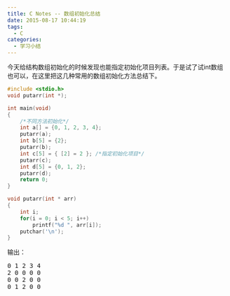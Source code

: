 ```yaml
---
title: C Notes -- 数组初始化总结
date: 2015-08-17 10:44:19
tags:
  - C
categories:
  - 学习小结
---
```


今天给结构数组初始化的时候发现也能指定初始化项目列表。于是试了试int数组也可以，在这里把这几种常用的数组初始化方法总结下。

<!-- more -->

``` C
#include <stdio.h>
void putarr(int *);

int main(void)
{
    /*不同方法初始化*/
    int a[] = {0, 1, 2, 3, 4};
    putarr(a);
    int b[5] = {2};
    putarr(b);
    int c[5] = { [2] = 2 }; /*指定初始化项目*/
    putarr(c);
    int d[5] = {0, 1, 2};
    putarr(d);
    return 0;
}

void putarr(int * arr)
{
    int i;
    for(i = 0; i < 5; i++)
        printf("%d ", arr[i]);
    putchar('\n');
}
```

输出：
<pre>
0 1 2 3 4
2 0 0 0 0
0 0 2 0 0
0 1 2 0 0
</pre>
